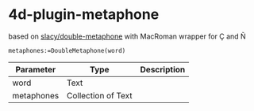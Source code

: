 # 4d-plugin-metaphone

based on [slacy/double-metaphone](https://github.com/slacy/double-metaphone) with MacRoman wrapper for Ç and Ñ

```4d
metaphones:=DoubleMetaphone(word)
```

|Parameter|Type|Description|
|-|-|-|
|word|Text||
|metaphones|Collection of Text||
